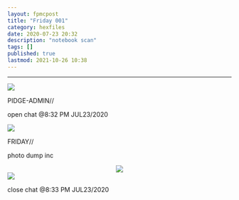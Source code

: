 ```yaml
---
layout: fpmcpost
title: "Friday 001"
category: hexfiles
date: 2020-07-23 20:32
description: "notebook scan"
tags: []
published: true
lastmod: 2021-10-26 10:38
---
```

[//]: # ( 10/15/21  -linkout removed)
[//]: # ( 10/26/21  -moved to hexfiles)

*****


<div class="chat-box">
<img src="{{ site.url }}/assets/tb/pidge.jpg" class="chat-portrait" />
<p class="ppl-sez">PIDGE-ADMIN//</p>
<p class="ppl-sez">open chat @8:32 PM JUL23/2020</p>
</div>

<div class="chat-box">
<img src="{{ site.url }}/assets/tb/friday.jpg" class="chat-portrait" />
<p class="ppl-sez">FRIDAY//</p>
<p class="ppl-sez">photo dump inc</p>
</div>






<center><img src="{{ site.url }}/assets/img/friday-notesfornewsaves.jpg"  /></center>





<div class="chat-box">
<img src="{{ site.url }}/assets/tb/foufle.jpg" class="chat-portrait" />
<p class="ppl-sez">close chat @8:33 PM JUL23/2020</p>
</div>


